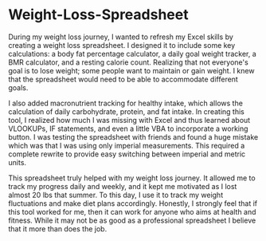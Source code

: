 # Weight-Loss-Spreadsheet

During my weight loss journey, I wanted to refresh my Excel skills by creating a weight loss spreadsheet. I designed it to include some key calculations: a body fat percentage calculator, a daily goal weight tracker, a BMR calculator, and a resting calorie count. Realizing that not everyone's goal is to lose weight; some people want to maintain or gain weight. I knew that the spreadsheet would need to be able to accommodate different goals.

I also added macronutrient tracking for healthy intake, which allows the calculation of daily carbohydrate, protein, and fat intake. In creating this tool, I realized how much I was missing with Excel and thus learned about VLOOKUPs, IF statements, and even a little VBA to incorporate a working button. I was testing the spreadsheet with friends and found a huge mistake which was that I was using only imperial measurements. This required a complete rewrite to provide easy switching between imperial and metric units.

This spreadsheet truly helped with my weight loss journey. It allowed me to track my progress daily and weekly, and it kept me motivated as I lost almost 20 lbs that summer. To this day, I use it to track my weight fluctuations and make diet plans accordingly. Honestly, I strongly feel that if this tool worked for me, then it can work for anyone who aims at health and fitness. While it may not be as good as a professional spreadsheet I believe that it more than does the job. 
